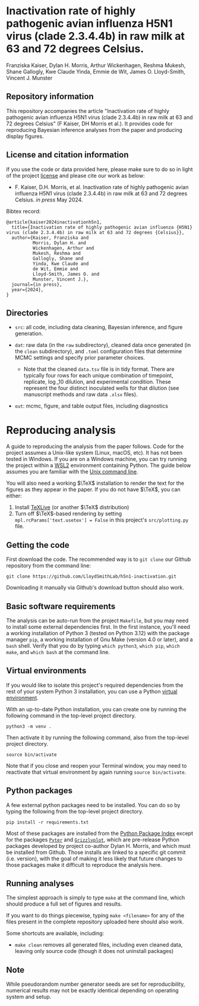 # Inactivation rate of highly pathogenic avian influenza H5N1 virus (clade 2.3.4.4b) in raw milk at 63 and 72 degrees Celsius.

Franziska Kaiser, Dylan H. Morris, Arthur Wickenhagen, Reshma Mukesh, Shane Gallogly, Kwe Claude Yinda, Emmie de Wit, James O. Lloyd-Smith, Vincent J. Munster


## Repository information
This repository accompanies the article "Inactivation rate of highly pathogenic avian influenza H5N1 virus (clade 2.3.4.4b) in raw milk at 63 and 72 degrees Celsius" (F Kaiser, DH Morris et al.). It provides code for reproducing Bayesian inference analyses from the paper and producing display figures.


## License and citation information
If you use the code or data provided here, please make sure to do so in light of the project [license](LICENSE) and please cite our work as below:

- F. Kaiser, D.H. Morris, et al. Inactivation rate of highly pathogenic avian influenza H5N1 virus (clade 2.3.4.4b) in raw milk at 63 and 72 degrees Celsius. *in press* May 2024.

Bibtex record:
```
@article{kaiser2024inactivationh5n1,
  title={Inactivation rate of highly pathogenic avian influenza {H5N1} virus (clade 2.3.4.4b) in raw milk at 63 and 72 degrees {Celsius}},
  author={Kaiser, Franziska and
          Morris, Dylan H. and
		  Wickenhagen, Arthur and
		  Mukesh, Reshma and
		  Gallogly, Shane and
		  Yinda, Kwe Claude and
		  de Wit, Emmie and
		  Lloyd-Smith, James O. and
		  Munster, Vincent J.},
  journal={in press},
  year={2024},
}
```

## Directories
- `src`: all code, including data cleaning, Bayesian inference, and figure generation.
- `dat`: raw data (in the `raw` subdirectory), cleaned data once generated (in the `clean` subdirectory), and `.toml` configuration files that determine MCMC settings and specify prior parameter choices.
   - Note that the cleaned `data.tsv` file is in tidy format. There are typically four rows for each unique combination of timepoint, replicate, $\log\_{10}$ dilution, and experimental condition. These represent the four distinct inoculated wells for that dilution (see manuscript methods and raw data `.xlsx` files).

- `out`: mcmc, figure, and table output files, including diagnostics

# Reproducing analysis

A guide to reproducing the analysis from the paper follows. Code for the project assumes a Unix-like system (Linux, macOS, etc). It has not been tested in Windows. If you are on a Windows machine, you can try running the project within a [WSL2](https://en.wikipedia.org/wiki/Windows_Subsystem_for_Linux) environment containing Python. The guide below assumes you are familiar with the [Unix command line](https://ubuntu.com/tutorials/command-line-for-beginners#1-overview).

You will also need a working $\TeX$ installation to render the text for the figures as they appear in the paper. If you do not have $\TeX$, you can either:
1. Install [TeXLive](https://tug.org/texlive/) (or another $\TeX$ distribution)
2. Turn off $\TeX$-based rendering by setting ``mpl.rcParams['text.usetex'] = False`` in this project's `src/plotting.py` file.

## Getting the code
First download the code. The recommended way is to ``git clone`` our Github repository from the command line:

    git clone https://github.com/LloydSmithLab/h5n1-inactivation.git

Downloading it manually via Github's download button should also work.

## Basic software requirements

The analysis can be auto-run from the project `Makefile`, but you may need to install some external dependencies first. In the first instance, you'll need a working installation of Python 3 (tested on Python 3.12) with the package manager `pip`, a working installation of Gnu Make (version 4.0 or later), and a `bash` shell. Verify that you do by typing `which python3`, `which pip`, `which make`, and `which bash` at the command line.

## Virtual environments
If you would like to isolate this project's required dependencies from the rest of your system Python 3 installation, you can use a Python [virtual environment](https://docs.python.org/3/library/venv.html).

With an up-to-date Python installation, you can create one by running the following command in the top-level project directory.

```
python3 -m venv .
```

Then activate it by running the following command, also from the top-level project directory.
```
source bin/activate
```

Note that if you close and reopen your Terminal window, you may need to reactivate that virtual environment by again running `source bin/activate`.

## Python packages
A few external python packages need to be installed. You can do so by typing the following from the top-level project directory.

    pip install -r requirements.txt

Most of these packages are installed from the [Python Package Index](https://pypi.org/) except for the packages [`Pyter`](https://github.com/dylanhmorris/pyter) and [`Grizzlyplot`](https://github.com/dylanhmorris/grizzlyplot), which are pre-release Python packages developed by project co-author Dylan H. Morris, and which must be installed from Github. Those installs are linked to a specific git commit (i.e. version), with the goal of making it less likely that future changes to those packages make it difficult to reproduce the analysis here.

## Running analyses

The simplest approach is simply to type `make` at the command line, which should produce a full set of figures and results.

If you want to do things piecewise, typing `make <filename>` for any of the files present in the complete repository uploaded here should also work.

Some shortcuts are available, including:

- `make clean` removes all generated files, including even cleaned data, leaving only source code (though it does not uninstall packages)

## Note
While pseudorandom number generator seeds are set for reproducibility, numerical results may not be exactly identical depending on operating system and setup.
